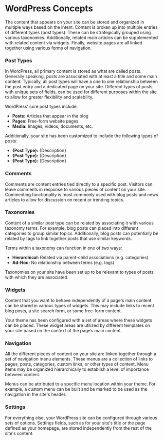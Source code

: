 # WordPress Concepts

The content that appears on your site can be stored and organized in multiple ways based on the intent. Content is broken up into multiple entries of different types (post types). These can be strategically grouped using various taxonomies. Additionally, related main articles can be supplemented with related content via widgets. Finally, website pages are all linked together using various forms of navigation.

### Post Types

In WordPress, all primary content is stored as what are called posts. Generally speaking, posts are associated with at least a title and some main content. Typically, all post types will have a one to one relationship between the post entry and a dedicated page on your site. Different types of posts, with unique sets of fields, can be used for different purposes within the site to allow for greater flexibility and scalability.

WordPress’ core post types include:

* **Posts:** Articles that appear in the blog
* **Pages:** Free-form website pages
* **Media:** Images, videos, documents, etc.

Additionally, your site has been customized to include the following types of posts:

* **{Post Type}:** {Description}
* **{Post Type}:** {Description}
* **{Post Type}:** {Description}

### Comments

Comments are content entries tied directly to a specific post. Visitors can leave comments in response to various pieces of content on your site. Commenting functionality is most commonly used with blog posts and news articles to allow for discussion on recent or trending topics.

### Taxonomies

Content of a similar post type can be related by associating it with various taxonomy terms. For example, blog posts can placed into different categories to group similar topics. Additionally, blog posts can potentially be related by tags to link together posts that use similar keywords.

Terms within a taxonomy can function in one of two ways:

* **Hierarchical:** Related via parent-child associations (e.g. categories)
* **Ad-Hoc:** No relationship between terms (e.g. tags)

Taxonomies on your site have been set up to be relevant to types of posts with which they are associated.

### Widgets

Content that you want to behave independently of a page's main content can be stored in various types of widgets. This may include links to recent blog posts, a site search form, or some free-form content.

Your theme has been configured with a set of areas where these widgets can be placed. These widget areas are utilized by different templates on your site based on the context of the page’s main content.

### Navigation

All the different pieces of content on your site are linked together through a set of navigation menu elements. These menus are a collection of links to pages, posts, categories, custom links, or other types of content. Menu items may be organized hierarchically to establish a level of importance between content.

Menus can be attributed to a specific menu location within your theme. For example, a custom menu can be built and be marked to be used as the navigation in the site's header.

### Settings

For everything else, your WordPress site can be configured through various sets of options. Settings fields, such as for your site's title or the page defined as your homepage, are stored independently from the rest of the site's content.